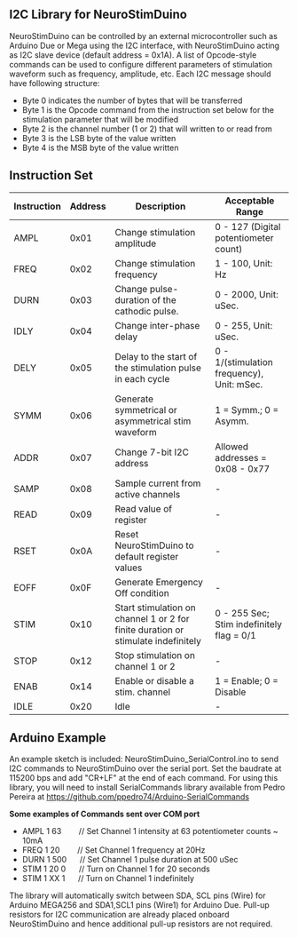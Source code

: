 ## I2C Library for NeuroStimDuino
NeuroStimDuino can be controlled by an external microcontroller such as Arduino Due or Mega using the I2C interface, with NeuroStimDuino acting as I2C slave device (default address = 0x1A). A list of Opcode-style commands can be used to configure different parameters of stimulation waveform such as frequency, amplitude, etc. Each I2C message should have following structure: 
- Byte 0 indicates the number of bytes that will be transferred
- Byte 1 is the Opcode command from the instruction set below for the stimulation parameter that will be modified
- Byte 2 is the channel number (1 or 2) that will written to or read from
- Byte 3 is the LSB byte of the value written
- Byte 4 is the MSB byte of the value written

## Instruction Set 
| **Instruction** | **Address** | **Description** | **Acceptable Range** |  
|----------------|--------------|-----------------|------------------------|
|  AMPL |  0x01 |   Change stimulation amplitude | 0 - 127 (Digital potentiometer count) |
|  FREQ  |  0x02 |   Change stimulation frequency | 1 - 100, Unit:  Hz |
|  DURN |  0x03 |  Change pulse-duration of the cathodic pulse. | 0 - 2000, Unit: uSec. |
|  IDLY | 0x04 | Change inter-phase delay | 0 - 255, Unit: uSec. |
|  DELY | 0x05 | Delay to the start of the stimulation pulse in each cycle | 0 - 1/(stimulation frequency), Unit: mSec.|
|  SYMM | 0x06 | Generate symmetrical or asymmetrical stim waveform | 1 = Symm.; 0 = Asymm. |
|  ADDR  | 0x07 | Change 7-bit I2C address | Allowed addresses = 0x08 - 0x77|
|  SAMP  | 0x08 | Sample current from active channels |  - |
|  READ  | 0x09 | Read value of register | - |
|  RSET  | 0x0A | Reset NeuroStimDuino to default register values | - |
|  EOFF | 0x0F | Generate Emergency Off condition | - |
|  STIM | 0x10 | Start stimulation on channel 1 or 2 for finite duration or stimulate indefinitely | 0 - 255 Sec; <br /> Stim indefinitely flag = 0/1| 
|  STOP | 0x12 | Stop stimulation on channel 1 or 2 | - | 
|  ENAB | 0x14 | Enable or disable a stim. channel | 1 = Enable; 0 = Disable | 
|  IDLE  | 0x20 | Idle | - |

## Arduino Example
An example sketch is included: NeuroStimDuino_SerialControl.ino to send I2C commands to NeuroStimDuino over the serial port. Set the baudrate at 115200 bps and add "CR+LF" at the end of each command. For using this library, you will need to install SerialCommands library available from Pedro Pereira at https://github.com/ppedro74/Arduino-SerialCommands

**Some examples of Commands sent over COM port** <br />
* AMPL 1 63     &nbsp;&nbsp;&nbsp;&nbsp;&nbsp;&nbsp; // Set Channel 1 intensity at 63 potentiometer counts ~ 10mA
* FREQ 1 20     &nbsp;&nbsp;&nbsp;&nbsp;&nbsp;&nbsp; // Set Channel 1 frequency at 20Hz
* DURN 1 500    &nbsp;&nbsp;&nbsp;&nbsp; // Set Channel 1 pulse duration at 500 uSec
* STIM 1 20 0   &nbsp;&nbsp;&nbsp;&nbsp; // Turn on Channel 1 for 20 seconds
* STIM 1 XX 1   &nbsp;&nbsp;&nbsp;&nbsp; // Turn on Channel 1 indefinitely

The library will automatically switch between SDA, SCL pins (Wire) for Arduino MEGA256 and SDA1,SCL1 pins (Wire1) for Arduino Due. Pull-up resistors for I2C communication are already placed onboard NeuroStimDuino and hence additional pull-up resistors are not required.   
